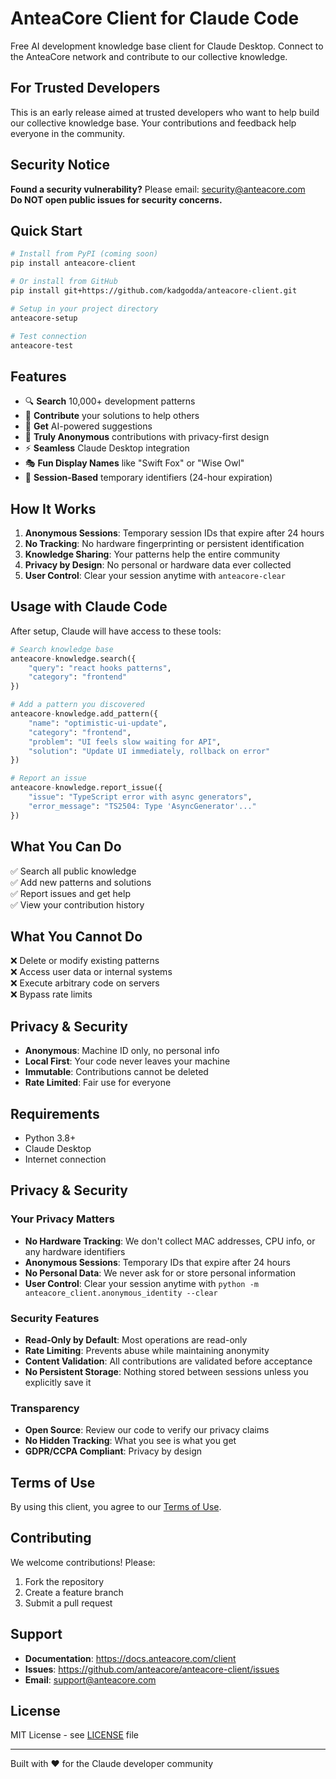 # AnteaCore Client for Claude Code

Free AI development knowledge base client for Claude Desktop. Connect to the AnteaCore network and contribute to our collective knowledge.

## For Trusted Developers

This is an early release aimed at trusted developers who want to help build our collective knowledge base. Your contributions and feedback help everyone in the community.

## Security Notice

**Found a security vulnerability?** Please email: security@anteacore.com  
**Do NOT open public issues for security concerns.**

## Quick Start

```bash
# Install from PyPI (coming soon)
pip install anteacore-client

# Or install from GitHub
pip install git+https://github.com/kadgodda/anteacore-client.git

# Setup in your project directory
anteacore-setup

# Test connection
anteacore-test
```

## Features

- 🔍 **Search** 10,000+ development patterns
- 🤝 **Contribute** your solutions to help others
- 🤖 **Get** AI-powered suggestions
- 🔐 **Truly Anonymous** contributions with privacy-first design
- ⚡ **Seamless** Claude Desktop integration
- 🎭 **Fun Display Names** like "Swift Fox" or "Wise Owl"
- 🔄 **Session-Based** temporary identifiers (24-hour expiration)

## How It Works

1. **Anonymous Sessions**: Temporary session IDs that expire after 24 hours
2. **No Tracking**: No hardware fingerprinting or persistent identification
3. **Knowledge Sharing**: Your patterns help the entire community
4. **Privacy by Design**: No personal or hardware data ever collected
5. **User Control**: Clear your session anytime with `anteacore-clear`

## Usage with Claude Code

After setup, Claude will have access to these tools:

```python
# Search knowledge base
anteacore-knowledge.search({
    "query": "react hooks patterns",
    "category": "frontend"
})

# Add a pattern you discovered
anteacore-knowledge.add_pattern({
    "name": "optimistic-ui-update",
    "category": "frontend",
    "problem": "UI feels slow waiting for API",
    "solution": "Update UI immediately, rollback on error"
})

# Report an issue
anteacore-knowledge.report_issue({
    "issue": "TypeScript error with async generators",
    "error_message": "TS2504: Type 'AsyncGenerator'..."
})
```

## What You Can Do

✅ Search all public knowledge  
✅ Add new patterns and solutions  
✅ Report issues and get help  
✅ View your contribution history  

## What You Cannot Do

❌ Delete or modify existing patterns  
❌ Access user data or internal systems  
❌ Execute arbitrary code on servers  
❌ Bypass rate limits  

## Privacy & Security

- **Anonymous**: Machine ID only, no personal info
- **Local First**: Your code never leaves your machine
- **Immutable**: Contributions cannot be deleted
- **Rate Limited**: Fair use for everyone

## Requirements

- Python 3.8+
- Claude Desktop
- Internet connection

## Privacy & Security

### Your Privacy Matters
- **No Hardware Tracking**: We don't collect MAC addresses, CPU info, or any hardware identifiers
- **Anonymous Sessions**: Temporary IDs that expire after 24 hours
- **No Personal Data**: We never ask for or store personal information
- **User Control**: Clear your session anytime with `python -m anteacore_client.anonymous_identity --clear`

### Security Features
- **Read-Only by Default**: Most operations are read-only
- **Rate Limiting**: Prevents abuse while maintaining anonymity
- **Content Validation**: All contributions are validated before acceptance
- **No Persistent Storage**: Nothing stored between sessions unless you explicitly save it

### Transparency
- **Open Source**: Review our code to verify our privacy claims
- **No Hidden Tracking**: What you see is what you get
- **GDPR/CCPA Compliant**: Privacy by design

## Terms of Use

By using this client, you agree to our [Terms of Use](TERMS.md).

## Contributing

We welcome contributions! Please:
1. Fork the repository
2. Create a feature branch
3. Submit a pull request

## Support

- **Documentation**: https://docs.anteacore.com/client
- **Issues**: https://github.com/anteacore/anteacore-client/issues
- **Email**: support@anteacore.com

## License

MIT License - see [LICENSE](LICENSE) file

---

Built with ❤️ for the Claude developer community